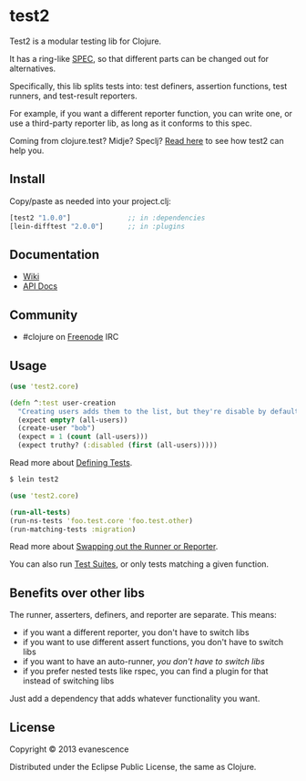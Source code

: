 # test2

Test2 is a modular testing lib for Clojure.

It has a ring-like [SPEC](SPEC.md), so that different parts can be changed out for alternatives.

Specifically, this lib splits tests into: test definers, assertion functions, test runners, and test-result reporters.

For example, if you want a different reporter function, you can write one, or use a third-party reporter lib, as long as it conforms to this spec.

Coming from clojure.test? Midje? Speclj? [Read here](#benefits-over-other-libs) to see how test2 can help you.

## Install

Copy/paste as needed into your project.clj:

```clojure
[test2 "1.0.0"]              ;; in :dependencies
[lein-difftest "2.0.0"]      ;; in :plugins
```

## Documentation

* [Wiki](https://github.com/evanescence/test2/wiki)
* [API Docs](http://evanescence.github.com/test2)

## Community

* #clojure on [Freenode](http://freenode.net/) IRC

## Usage

```clojure
(use 'test2.core)

(defn ^:test user-creation
  "Creating users adds them to the list, but they're disable by default." []
  (expect empty? (all-users))
  (create-user "bob")
  (expect = 1 (count (all-users)))
  (expect truthy? (:disabled (first (all-users)))))
```

Read more about [Defining Tests](../../wiki/Home#defining-tests).

```bash
$ lein test2
```

```clojure
(use 'test2.core)

(run-all-tests)
(run-ns-tests 'foo.test.core 'foo.test.other)
(run-matching-tests :migration)
```

Read more about [Swapping out the Runner or Reporter](../../wiki/Home#swapping-out-the-runner-or-reporter).

You can also run [Test Suites](../../wiki/Home#test-suites), or only tests matching a given function.

## Benefits over other libs

The runner, asserters, definers, and reporter are separate. This means:

* if you want a different reporter, you don't have to switch libs
* if you want to use different assert functions, you don't have to switch libs
* if you want to have an auto-runner, *you don't have to switch libs*
* if you prefer nested tests like rspec, you can find a plugin for that instead of switching libs

Just add a dependency that adds whatever functionality you want.





## License

Copyright © 2013 evanescence

Distributed under the Eclipse Public License, the same as Clojure.

